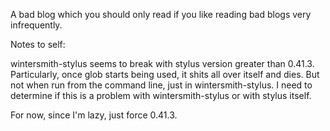 A bad blog which you should only read if you like reading bad blogs very
infrequently.

Notes to self:

wintersmith-stylus seems to break with stylus version greater than
0.41.3. Particularly, once glob starts being used, it shits all over
itself and dies. But not when run from the command line, just in
wintersmith-stylus. I need to determine if this is a problem with
wintersmith-stylus or with stylus itself.

For now, since I'm lazy, just force 0.41.3.
